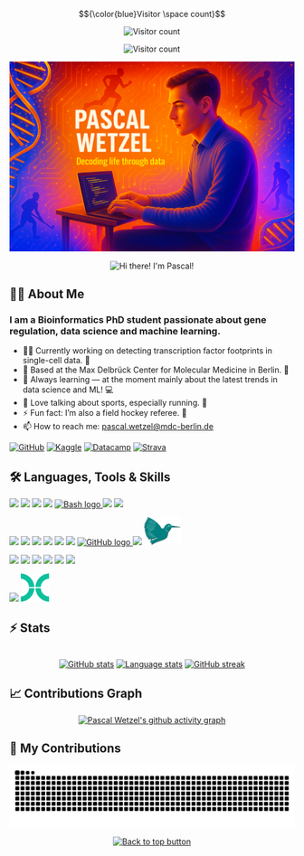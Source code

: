 <a name="top"></a>
<div align="center"> 
  <p>$${\color{blue}Visitor \space count}$$</p>
  <img
    src="https://profile-counter.deno.dev/pascalwetzel/count.svg"
    alt="Visitor count"
    title="Visitor count" />
  
  <img
    src="https://profile-counter.glitch.me/PascalWetzel/count.svg"
    alt="Visitor count"
    title="Visitor count" />
</div>

<div align="center">
  <img 
    src="https://github.com/PascalWetzel/PascalWetzel/blob/main/Banner/github_banner_orange_blue.png" 
    alt="Banner of a bioinformatics PhD student"
    title="Hi there! I'm a Bioinformatics PhD student passionate about gene regulation, data science and machine learning." />

  <img
    src="https://readme-typing-svg.demolab.com?font=Inter&size=48&duration=5000&pause=1000&color=FFA500&center=true&vCenter=true&width=500&height=70&lines=Hi+There!+%F0%9F%91%8B;I'm+Pascal!"
    alt="Hi there! I'm Pascal!"
    title="Hi there! I'm Pascal!"/>
</div>

## 👨‍🎓 About Me

### I am a Bioinformatics PhD student passionate about gene regulation, data science and machine learning.

- 👨‍💻 Currently working on detecting transcription factor footprints in single-cell data. 👣
- 🏢 Based at the Max Delbrück Center for Molecular Medicine in Berlin. 🧬
- 🌱 Always learning — at the moment mainly about the latest trends in data science and ML! 💻
- 💬 Love talking about sports, especially running. 🏃
- ⚡ Fun fact: I’m also a field hockey referee. 🏑
- 📫 How to reach me: [pascal.wetzel@mdc-berlin.de](mailto:pascal.wetzel@mdc-berlin.de)

[![GitHub](https://img.shields.io/badge/github-%23121011.svg?style=for-the-badge&logo=github&logoColor=white)](https://github.com/PascalWetzel "GitHub")
[![Kaggle](https://img.shields.io/badge/Kaggle-20BEFF?style=for-the-badge&logo=Kaggle&logoColor=white)](https://www.kaggle.com/pascalwetzel "Kaggle")
[![Datacamp](https://img.shields.io/badge/Datacamp-05192D?style=for-the-badge&logo=datacamp&logoColor=03EF62)](https://www.datacamp.com "Datacamp")
[![Strava](https://img.shields.io/badge/Strava-FC4C02?style=for-the-badge&logo=strava&logoColor=white)](https://www.strava.com/athletes/62772532 "Strava")

## 🛠️ Languages, Tools & Skills

<!-- Programming Languages -->
<p>
  <a href="https://www.python.org/" title="Python" target="_blank">
    <img src="https://cdn.jsdelivr.net/gh/devicons/devicon@latest/icons/python/python-original.svg" width="50" /></a>
  <a href="https://www.r-project.org/" title="R" target="_blank">
    <img src="https://cdn.jsdelivr.net/gh/devicons/devicon@latest/icons/r/r-original.svg" width="50" /></a>
  <a href="https://www.java.com/" title="Java" target="_blank">
    <img src="https://cdn.jsdelivr.net/gh/devicons/devicon@latest/icons/java/java-original.svg" width="50" /></a>
  <a href="https://isocpp.org/" title="C++" target="_blank">
    <img src="https://cdn.jsdelivr.net/gh/devicons/devicon@latest/icons/cplusplus/cplusplus-original.svg" width="50" /></a>
  <a href="https://www.gnu.org/software/bash/" title="Bash" target="_blank">
    <picture>
      <source media="(prefers-color-scheme: dark)" srcset="https://cdn.simpleicons.org/gnubash/FFFFFF" width="50">
      <source media="(prefers-color-scheme: light)" srcset="https://cdn.jsdelivr.net/gh/devicons/devicon@latest/icons/bash/bash-original.svg" width=50>
      <img alt="Bash logo" src="https://cdn.jsdelivr.net/gh/devicons/devicon@latest/icons/bash/bash-original.svg" width="50">
    </picture></a>
  <a href="https://www.iso.org/standard/76583.html" title="SQL" target="_blank">
    <img src="https://cdn.jsdelivr.net/gh/devicons/devicon@latest/icons/azuresqldatabase/azuresqldatabase-original.svg" width="50" /></a>
  <a href="https://www.haskell.org/" title="Haskell" target="_blank">
    <img src="https://cdn.jsdelivr.net/gh/devicons/devicon@latest/icons/haskell/haskell-original.svg" width="50" />
  </a>
</p>

<!-- Platforms & Tools -->
<p>
  <a href="https://www.linux.org/" title="Linux" target="_blank">
    <img src="https://cdn.jsdelivr.net/gh/devicons/devicon@latest/icons/linux/linux-original.svg" width="50" /></a>
  <a href="https://ubuntu.com/" title="Ubuntu" target="_blank">
    <img src="https://cdn.jsdelivr.net/gh/devicons/devicon@latest/icons/ubuntu/ubuntu-original.svg" width="50" /></a>
  <a href="https://www.anaconda.com/" title="Anaconda" target="_blank">
    <img src="https://cdn.jsdelivr.net/gh/devicons/devicon@latest/icons/anaconda/anaconda-original.svg" width="50" /></a>
  <a href="https://jupyter.org/" title="Jupyter" target="_blank">
    <img src="https://cdn.jsdelivr.net/gh/devicons/devicon@latest/icons/jupyter/jupyter-original.svg" width="50" /></a>
  <a href="https://colab.research.google.com/" title="Colab" target="_blank">
    <img src="https://unpkg.com/@lobehub/icons-static-svg@1.46.0/icons/colab-color.svg" width="50" /></a>
  <a href="https://git-scm.com/" title="Git" target="_blank">
    <img src="https://cdn.jsdelivr.net/gh/devicons/devicon@latest/icons/git/git-original.svg" width="50" /></a>
   <a href="https://github.com/" title="GitHub" target="_blank">
    <picture>
      <source media="(prefers-color-scheme: dark)" srcset="https://cdn.simpleicons.org/github/ffffff" width="50">
      <source media="(prefers-color-scheme: light)" srcset="https://cdn.jsdelivr.net/gh/devicons/devicon@latest/icons/github/github-original.svg" width="50">
      <img alt="GitHub logo" src="https://cdn.jsdelivr.net/gh/devicons/devicon@latest/icons/github/github-original.svg" width="50">
    </picture></a>
  <a href="https://www.overleaf.com/" title="Overleaf" target="_blank">
    <img src="https://images.ctfassets.net/nrgyaltdicpt/451Wbu94Q1X3M5QIk74QLL/08e42061e965fb152a329ded74cdc3ce/overleaf-o-logo-primary.svg" width="43.1578947368" /></a>
  <a href="https://www.latex-project.org/" title="LaTeX" target="_blank">
    <img src="https://raw.githubusercontent.com/PascalWetzel/PascalWetzel/8633e68dae1dfcf5bf46f4f6461565ca2fa4a043/logos/latex-hummingbird-cropped.svg" width="64.953271028" /></a>
</p>

<!-- Data Science / ML -->
<p>
  <a href="https://scikit-learn.org/" title="Scikit-learn" target="_blank">
    <img src="https://cdn.jsdelivr.net/gh/devicons/devicon@latest/icons/scikitlearn/scikitlearn-original.svg" width="50" /></a>
  <a href="https://pytorch.org/" title="PyTorch" target="_blank">
    <img src="https://cdn.jsdelivr.net/gh/devicons/devicon@latest/icons/pytorch/pytorch-original.svg" width="50" /></a>
  <a href="https://www.tensorflow.org/" title="TensorFlow" target="_blank">
    <img src="https://cdn.jsdelivr.net/gh/devicons/devicon@latest/icons/tensorflow/tensorflow-original.svg" width="50" /></a>
  <a href="https://keras.io/" title="Keras" target="_blank">
    <img src="https://cdn.jsdelivr.net/gh/devicons/devicon@latest/icons/keras/keras-original.svg" width="50" /></a>
  <a href="https://www.kaggle.com/" title="Kaggle" target="_blank">
    <img src="https://cdn.jsdelivr.net/gh/devicons/devicon@latest/icons/kaggle/kaggle-original.svg" width="50" /></a>
  <a href="https://huggingface.co/" title="Hugging Face" target="_blank">
    <img src="https://huggingface.co/front/assets/huggingface_logo-noborder.svg" width="50" /></a>
</p>

<!-- Workflow Tools -->
<p>
  <a href="https://snakemake.github.io/" title="Snakemake" target="_blank">
    <img src="https://raw.githubusercontent.com/snakemake/snakemake-workflow-catalog/main/logo-snake.svg" width="50" /></a>
  <a href="https://www.nextflow.io/" title="Nextflow" target="_blank">
    <img src="https://raw.githubusercontent.com/nextflow-io/trademark/master/nextflow-icon.svg" width="50" /></a>
</p>

## ⚡️ Stats

<br>

<div align=center>
  <a href="https://github-readme-stats.vercel.app/api?username=pascalwetzel&show_icons=true&theme=ambient_gradient&bg_color=a11477,c1246b,e13661,fd4c55,ff6f4b,dc4d01" alt="GitHub stats" title="GitHub stats">
    <img src="https://github-readme-stats.vercel.app/api?username=pascalwetzel&show_icons=true&theme=ambient_gradient&bg_color=a11477,c1246b,e13661,fd4c55,ff6f4b,dc4d01" alt="GitHub stats" /></a>
  <a href="https://github-readme-stats.vercel.app/api/top-langs/?username=pascalwetzel&layout=donut-vertical&theme=ambient_gradient&bg_color=a11477,c1246b,e13661,fd4c55,ff6f4b,dc4d01" title="Top languages">
    <img src="https://github-readme-stats.vercel.app/api/top-langs/?username=pascalwetzel&layout=donut-vertical&theme=ambient_gradient&bg_color=a11477,c1246b,e13661,fd4c55,ff6f4b,dc4d01" alt="Language stats" /></a>
  <a href="https://streak-stats.demolab.com?user=pascalwetzel&theme=sunset-gradient&date_format=j%20M%5B%20Y%5D&exclude_days=Sun%2CSat" title="GitHub streak">
    <img src="https://streak-stats.demolab.com?user=pascalwetzel&theme=sunset-gradient&date_format=j%20M%5B%20Y%5D&exclude_days=Sun%2CSat" alt="GitHub streak" /></a>
</div>

## 📈 Contributions Graph

<div align=center>
  <a href="https://github.com/ashutosh00710/github-readme-activity-graph" title="Contributions Graph">
    <img src="https://github-readme-activity-graph.vercel.app/graph?username=PascalWetzel&theme=elegant&title_color=FFFFFF&line=FFA500&point=FFFFFF&bg_color=a11477" alt="Pascal Wetzel's github activity graph" /></a>
</div>

## 🐍 My Contributions

<div align="center">
  <a href="https://raw.githubusercontent.com/pascalwetzel/pascalwetzel/output/github-contribution-grid-snake.svg" title="GitHub contribution snake" target="_blank">
    <picture>
      <source media="(prefers-color-scheme: dark)" srcset="https://raw.githubusercontent.com/pascalwetzel/pascalwetzel/output/github-contribution-grid-snake-dark.svg" />
      <source media="(prefers-color-scheme: light)" srcset="https://raw.githubusercontent.com/pascalwetzel/pascalwetzel/output/github-contribution-grid-snake.svg" />
      <img alt="github contribution grid snake animation" src="https://raw.githubusercontent.com/pascalwetzel/pascalwetzel/output/github-contribution-grid-snake.svg" />
    </picture></a>
</div>

<p align="center">
  <a href="#top">
    <img src="https://img.shields.io/badge/Back%20to%20Top-a11477?style=for-the-badge" alt="Back to top button" />
  </a>
</p>

<!--
**PascalWetzel/PascalWetzel** is a ✨ _special_ ✨ repository because its `README.md` (this file) appears on your GitHub profile.

## ⚡️ Stats

<br>

<div align=center>
  <a href="https://git.io/streak-stats"><img src="https://streak-stats.demolab.com?user=pascalwetzel&theme=sunset-gradient&date_format=j%20M%5B%20Y%5D&exclude_days=Sun%2CSat" alt="GitHub Streak" /></a>
</div>

<hr>

[![Top Langs](https://github-readme-stats.vercel.app/api/top-langs/?username=anuraghazra)](https://github.com/anuraghazra/github-readme-stats)

[![Pascal's GitHub stats](https://github-readme-stats.vercel.app/api?username=pascalwetzel&show_icons=true&theme=ambient_gradient)](https://github.com/anuraghazra/github-readme-stats)

[![Pascal Wetzel's github activity graph](https://github-readme-activity-graph.vercel.app/graph?username=PascalWetzel&theme=elegant&title_color=FFA500&line=FFA500&point=800080)](https://github.com/ashutosh00710/github-readme-activity-graph)

[![Datacamp](https://img.shields.io/badge/Datacamp-03EF62?style=for-the-badge&logo=datacamp&logoColor=000000)](https://www.datacamp.com)
[![Codingame](https://img.shields.io/badge/CodinGame-F2BB13?style=for-the-badge&logo=codingame&logoColor=white)](https://www.codingame.com/start/)

<a href="https://colab.research.google.com/" title="Colab" target="_blank">
    <img src="https://img.icons8.com/color/500/google-colab.png" width="50" /></a>
  <a href="https://colab.research.google.com/" title="Colab" target="_blank">
    <img src="https://raw.githubusercontent.com/lobehub/lobe-icons/refs/heads/master/packages/static-svg/icons/colab-color.svg" width="50" /></a>

<a href="https://www.latex-project.org/" title="LaTeX" target="_blank">
    <img src="https://github.com/loganmarchione/homelab-svg-assets/blob/main/assets/latex.svg" height="50" /></a>
<a href="https://www.latex-project.org/" title="LaTeX" target="_blank">
    <img src="https://img.icons8.com/color/512/latex.png" width="50" /></a>
  <a href="https://www.latex-project.org/" title="LaTeX" target="_blank">
    <img src="https://cdn.simpleicons.org/latex/008080" width="50" /></a>
  <a href="https://www.latex-project.org/" title="LaTeX" target="_blank">
    <img src="https://www.ub.ruhr-uni-bochum.de/files/unibibliothek-bochum-template/img/logos-icons/latex-hummingbird.svg" height="50" /></a>
  <a href="https://www.latex-project.org/" title="LaTeX" target="_blank">
    <img src="https://raw.githubusercontent.com/latex3/branding/master/latex-project_logo/material/hummingbird.svg" height="50" /></a>
  <a href="https://www.latex-project.org/" title="LaTeX" target="_blank">
    <img src="https://i.imgur.com/X7iWYLI.png" width="65.094339623" /></a>

[![My Skills](https://skillicons.dev/icons?i=python,r,bash,anaconda,git,github,sklearn,pytorch,tensorflow&perline=3)](https://skillicons.dev)

<p align="center">
  <a href="https://skillicons.dev">
    <img src="https://skillicons.dev/icons?i=python,r,bash,anaconda,git,github,sklearn,pytorch,tensorflow&perline=3" />
  </a>
</p>

Here are some ideas to get you started:

- 👯 I’m looking to collaborate on ...
- 🤔 I’m looking for help with ...
- 😄 Pronouns: ...
-->

